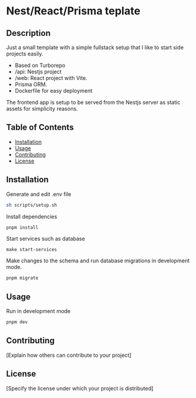 # Nest/React/Prisma teplate

## Description

Just a small template with a simple fullstack setup that I like to start side projects easily.

- Based on Turborepo
- /api: Nestjs project
- /web: React project with Vite.
- Prisma ORM.
- Dockerfile for easy deployment

The frontend app is setup to be served from the Nestjs server as static assets for simplicity reasons.

## Table of Contents

- [Installation](#installation)
- [Usage](#usage)
- [Contributing](#contributing)
- [License](#license)

## Installation

Generate and edit .env file

```sh
sh scripts/setup.sh
```

Install dependencies

```sh
pnpm install
```

Start services such as database

```
make start-services
```

Make changes to the schema and run database migrations in development mode.

```sh
pnpm migrate
```

## Usage

Run in development mode

```sh
pnpm dev
```

## Contributing

[Explain how others can contribute to your project]

## License

[Specify the license under which your project is distributed]
